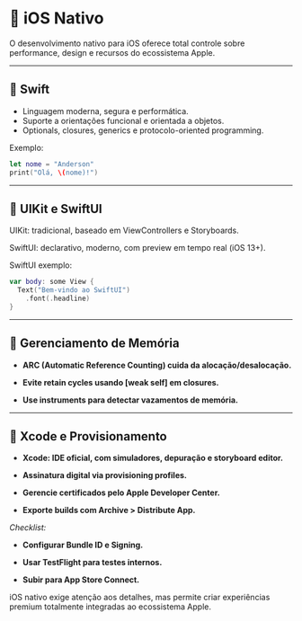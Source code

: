 # 🍏 iOS Nativo

O desenvolvimento nativo para iOS oferece total controle sobre performance, design e recursos do ecossistema Apple.

---

## 🍎 Swift

- Linguagem moderna, segura e performática.
- Suporte a orientações funcional e orientada a objetos.
- Optionals, closures, generics e protocolo-oriented programming.

Exemplo:
```swift
let nome = "Anderson"
print("Olá, \(nome)!")
```
---

## 🧱 UIKit e SwiftUI

UIKit: tradicional, baseado em ViewControllers e Storyboards.

SwiftUI: declarativo, moderno, com preview em tempo real (iOS 13+).

SwiftUI exemplo:

```swift
var body: some View {
  Text("Bem-vindo ao SwiftUI")
    .font(.headline)
}
```

---

## 🧠 Gerenciamento de Memória

- **ARC (Automatic Reference Counting) cuida da alocação/desalocação.**

- **Evite retain cycles usando [weak self] em closures.**

- **Use instruments para detectar vazamentos de memória.**

---

## 🧰 Xcode e Provisionamento

- **Xcode: IDE oficial, com simuladores, depuração e storyboard editor.**

- **Assinatura digital via provisioning profiles.**

- **Gerencie certificados pelo Apple Developer Center.**

- **Exporte builds com Archive > Distribute App.**

*Checklist:*

- **Configurar Bundle ID e Signing.**

- **Usar TestFlight para testes internos.**

- **Subir para App Store Connect.**

iOS nativo exige atenção aos detalhes, mas permite criar experiências premium totalmente integradas ao ecossistema Apple.